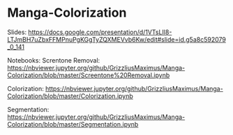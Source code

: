 # Manga-Colorization

Slides: https://docs.google.com/presentation/d/1VTsLIl8-LTJmBH7uZbxFFMPnuPgKGgTyZQXMEVvb6Kw/edit#slide=id.g5a8c592079_0_141


Notebooks:
  Screntone Removal:
    https://nbviewer.jupyter.org/github/GrizzliusMaximus/Manga-Colorization/blob/master/Screentone%20Removal.ipynb
   
  Colorization:
    https://nbviewer.jupyter.org/github/GrizzliusMaximus/Manga-Colorization/blob/master/Colorization.ipynb

  Segmentation:
    https://nbviewer.jupyter.org/github/GrizzliusMaximus/Manga-Colorization/blob/master/Segmentation.ipynb

